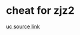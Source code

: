 # cheat for zjz2

[uc source link](https://www.unknowncheats.me/forum/ros-releases/276860-d3d-wallhack-weapon-esp-gravemode-walkthrough-underwater-autoclimb.html)


